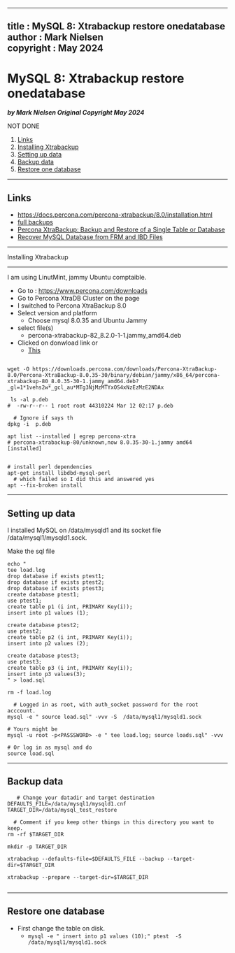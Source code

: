  
---
title : MySQL 8: Xtrabackup restore onedatabase
author : Mark Nielsen  
copyright : May 2024  
---


MySQL 8: Xtrabackup restore onedatabase
==============================

_**by Mark Nielsen
Original Copyright May 2024**_

NOT DONE

1. [Links](#links)
2. [Installing Xtrabackup](#i)
3. [Setting up data](#s)
4. [Backup data](#b)
5. [Restore one database](#r)

* * *
<a name=Links></a>Links
-----
* https://docs.percona.com/percona-xtrabackup/8.0/installation.html
* [full backups](https://docs.percona.com/percona-xtrabackup/8.0/create-full-backup.html#:~:text=To%20create%20a%20backup%2C%20run,the%20location%20of%20those%2C%20too.)
* [Percona XtraBackup: Backup and Restore of a Single Table or Database](https://www.percona.com/blog/percona-xtrabackup-backup-and-restore-of-a-single-table-or-database/)
* [Recover MySQL Database from FRM and IBD Files](https://community.spiceworks.com/t/recover-mysql-database-from-frm-and-ibd-files/10143940)

* * *
<a name=i></a> Installing Xtrabackup

-----

I am using LinutMint, jammy Ubuntu comptaible.

* Go to : https://www.percona.com/downloads
* Go to Percona XtraDB Cluster on the page
* I switched to Percona XtraBackup 8.0
* Select version and platform
   * Choose mysql 8.0.35 and Ubuntu Jammy
* select file(s)
    * percona-xtrabackup-82_8.2.0-1-1.jammy_amd64.deb
* Clicked on donwload link or
    * [This](https://downloads.percona.com/downloads/Percona-XtraBackup-8.0/Percona-XtraBackup-8.0.35-30/binary/debian/jammy/x86_64/percona-xtrabackup-80_8.0.35-30-1.jammy_amd64.deb?_gl=1*1vehs2w*_gcl_au*MTg3NjMzMTYxOS4xNzEzMzE2NDAx)

```

wget -O https://downloads.percona.com/downloads/Percona-XtraBackup-8.0/Percona-XtraBackup-8.0.35-30/binary/debian/jammy/x86_64/percona-xtrabackup-80_8.0.35-30-1.jammy_amd64.deb?_gl=1*1vehs2w*_gcl_au*MTg3NjMzMTYxOS4xNzEzMzE2NDAx

 ls -al p.deb
#  -rw-r--r-- 1 root root 44310224 Mar 12 02:17 p.deb

  # Ignore if says th
dpkg -i  p.deb

apt list --installed | egrep percona-xtra
# percona-xtrabackup-80/unknown,now 8.0.35-30-1.jammy amd64 [installed]


# install perl dependencies
apt-get install libdbd-mysql-perl
  # which failed so I did this and answered yes
apt --fix-broken install

```

* * *
<a name=s></a>Setting up data
-----

I installed MySQL on /data/mysqld1 and its socket file /data/mysql1/mysqld1.sock.

Make the sql file
```
echo "
tee load.log
drop database if exists ptest1;
drop database if exists ptest2;
drop database if exists ptest3;
create database ptest1;
use ptest1;
create table p1 (i int, PRIMARY Key(i));
insert into p1 values (1);

create database ptest2;
use ptest2;
create table p2 (i int, PRIMARY Key(i));
insert into p2 values (2);

create database ptest3;
use ptest3;
create table p3 (i int, PRIMARY Key(i));
insert into p3 values(3);
" > load.sql

rm -f load.log

  # Logged in as root, with auth_socket password for the root acccount. 
mysql -e " source load.sql" -vvv -S  /data/mysql1/mysqld1.sock

# Yours might be
mysql -u root -p<PASSSWORD> -e " tee load.log; source loads.sql" -vvv

# Or log in as mysql and do
source load.sql

```

* * *
<a name=b></a>Backup data
-----

```
   # Change your datadir and target destination
DEFAULTS_FILE=/data/mysql1/mysqld1.cnf
TARGET_DIR=/data/mysql_test_restore

  # Comment if you keep other things in this directory you want to keep. 
rm -rf $TARGET_DIR

mkdir -p TARGET_DIR

xtrabackup --defaults-file=$DEFAULTS_FILE --backup --target-dir=$TARGET_DIR

xtrabackup --prepare --target-dir=$TARGET_DIR


```


* * *
<a name=r></a>Restore one database
-----

* First change the table on disk.
    * ``` mysql -e " insert into p1 values (10);" ptest  -S  /data/mysql1/mysqld1.sock  ```